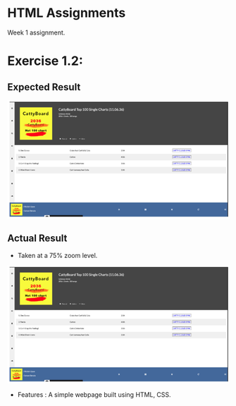# HTML Assignments

Week 1 assignment.

# Exercise 1.2:

## Expected Result

![Expected Result](../media/expectedResult.PNG "Expected Result")

## Actual Result

- Taken at a 75% zoom level.

![Actual Result](../media/expectedResult.PNG "Actual Result")

- Features :
  A simple webpage built using HTML, CSS.
